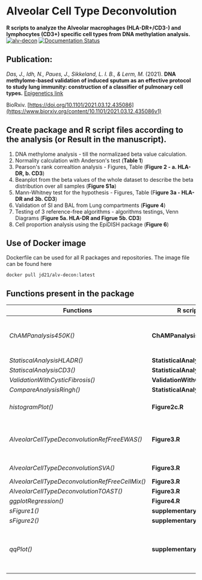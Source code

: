 # Alveolar Cell Type Deconvolution

**R scripts to analyze the Alveolar macrophages (HLA-DR+/CD3-) and lymphocytes (CD3+) specific cell types from DNA methylation analysis.**
[![alv-decon](https://github.com/JD2112/AlveolarCellTypeDeconvolution/actions/workflows/docker-image.yml/badge.svg?event=workflow_run)](https://github.com/JD2112/AlveolarCellTypeDeconvolution/actions/workflows/docker-image.yml)
[![Documentation Status](https://readthedocs.org/projects/alveolarcelltypedeconvolution/badge/?version=latest)](https://alveolarcelltypedeconvolution.readthedocs.io/en/latest/?badge=latest)
      

## Publication: 

*Das, J., Idh, N., Paues, J., Sikkeland, L. I. B., & Lerm, M.* (2021). **DNA methylome-based validation of induced sputum as an effective protocol to study lung immunity: construction of a classifier of pulmonary cell types.** [Epigenetics link](https://www.tandfonline.com/doi/full/10.1080/15592294.2021.1969499)

BioRxiv. [https://doi.org/10.1101/2021.03.12.435086](https://www.biorxiv.org/content/10.1101/2021.03.12.435086v1) 


## Create package and R script files according to the analysis (or Result in the manuscript).
1. DNA methylome analysis - till the normalizaed beta value calculation.
2. Normality calculation with Anderson's test (**Table 1**)
3. Pearson's rank correaltion analysis - Figures, Table (**Figure 2 - a. HLA-DR, b. CD3**)
4. Beanplot from the beta values of the whole dataset to describe the beta distribution over all samples (**Figure S1a**)
5. Mann-Whitney test for the hypothesis - Figures, Table (F**igure 3a - HLA-DR and 3b. CD3**)
6. Validation of SI and BAL from Lung compartments (**Figure 4**)
7. Testing of 3 reference-free algorithms - algorithms testings, Venn Diagrams (**Figure 5a. HLA-DR and Figrue 5b. CD3**)
8. Cell proportion analysis using the EpiDISH package (**Figure 6**)

## Use of Docker image
Dockerfile can be used for all R packages and repositories. The image file can be found here 
```
docker pull jd21/alv-decon:latest
```
## Functions present in the package

Functions|R scripts| description|notes
---|----|----|----
*ChAMPanalysis450K()*|**ChAMPanalysis.R**|script for DNA methylation using ChAMP|
*StatiscalAnalysisHLADR()*|**StatisticalAnalysis.R**||
*StatiscalAnalysisCD3()*|**StatisticalAnalysis.R**||
*ValidationWithCysticFibrosis()*|**ValidationWithCF.R**||
*CompareAnalysisRingh()*|**StatisticalAnalysis.R**||
*histogramPlot()*|**Figure2c.R**|histogram analysis for beta values|
*AlveolarCellTypeDeconvolutionRefFreeEWAS()*|**Figure3.R**|Houseman algorithm reference free analysis|
*AlveolarCellTypeDeconvolutionSVA()*|**Figure3.R**|SVA analysis|
*AlveolarCellTypeDeconvolutionRefFreeCellMix()*|**Figure3.R**||
*AlveolarCellTypeDeconvolutionTOAST()*|**Figure3.R**||
*ggplotRegression()*|**Figure4.R**||
*sFigure1()*|**supplementaryFigureS1.R**||
*sFigure2()*|**supplementaryFigureS2.R**||
*qqPlot()*|**supplementaryFigureS3.R**|Q-Q plot for compare DNA methylome data|a sub-function can also be used; gg_qq()

